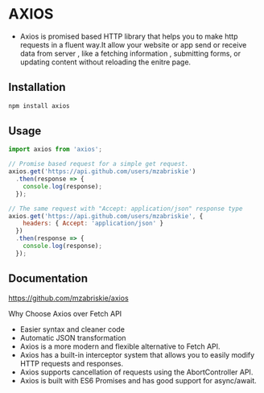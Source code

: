 # AXIOS 
- Axios is promised based HTTP library that helps you to make http requests in a fluent way.It allow your website or app send or receive data from server , like a fetching information , submitting forms, or updating content without reloading the enitre page.



## Installation

```bash
npm install axios
```

## Usage

```js
import axios from 'axios';

// Promise based request for a simple get request.
axios.get('https://api.github.com/users/mzabriskie')
  .then(response => {
    console.log(response);
  });

// The same request with "Accept: application/json" response type
axios.get('https://api.github.com/users/mzabriskie', {
    headers: { Accept: 'application/json' }
  })
  .then(response => {
    console.log(response);
  });
```

## Documentation

https://github.com/mzabriskie/axios


Why Choose Axios over Fetch API
- Easier syntax and cleaner code
- Automatic JSON transformation 
- Axios is a more modern and flexible alternative to Fetch API.
- Axios has a built-in interceptor system that allows you to easily modify HTTP requests and responses.
- Axios supports cancellation of requests using the AbortController API.
- Axios is built with ES6 Promises and has good support for async/await.

